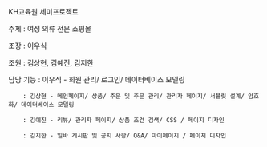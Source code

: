 KH교육원 세미프로젝트 

주제 : 여성 의류 전문 쇼핑몰

조장 : 이우식

조원 : 김상현, 김예진, 김지한

담당 기능 : 이우식 - 회원 관리/ 로그인/ 데이터베이스 모델링

        : 김상현 - 메인페이지/ 상품/ 주문 및 주문 관리/ 관리자 페이지/ 서블릿 설계/ 암호화/ 데이터베이스 모델링
        
        : 김예진 - 리뷰/ 관리자 페이지/ 상품 조건 검색/ CSS / 페이지 디자인
        
        : 김지한 - 일바 게시판 및 공지 사항/ Q&A/ 마이페이지 / 페이지 디자인

